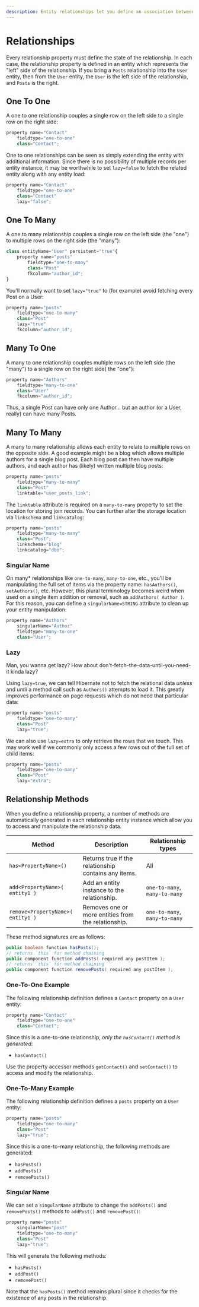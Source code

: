 ```yaml
---
description: Entity relationships let you define an association between two entity types.
---
```


# Relationships

Every relationship property must define the state of the relationship. In each case, the relationship property is defined in an entity which represents the "left" side of the relationship. If you bring a `Posts` relationship into the `User` entity, then from the `User` entity, the `User` is the left side of the relationship, and `Posts` is the right.

<!-- TODO: Add simple left/right entity diagram. -->

## One To One

A one to one relationship couples a single row on the left side to a single row on the right side:

```js
property name="Contact"
    fieldtype="one-to-one"
    class="Contact";
```

One to one relationships can be seen as simply extending the entity with additional information. Since there is no possibility of multiple records per entity instance, it may be worthwhile to set `lazy=false` to fetch the related entity along with any entity load:

```js
property name="Contact"
    fieldtype="one-to-one"
    class="Contact"
    lazy="false";
```

## One To Many

A one to many relationship couples a single row on the left side (the "one") to multiple rows on the right side (the "many"):

```js
class entityName="User" persistent="true"{
    property name="posts"
        fieldtype="one-to-many"
        class="Post"
        fkcolumn="author_id";
}
```

You'll normally want to set `lazy="true"` to (for example) avoid fetching every Post on a User:

```js
property name="posts"
    fieldtype="one-to-many"
    class="Post"
    lazy="true"
    fkcolumn="author_id";
```

## Many To One

A many to one relationship couples multiple rows on the left side (the "many") to a single row on the right side( the "one"):

```js
property name="Authors"
    fieldtype="many-to-one"
    class="User"
    fkcolumn="author_id";
```

Thus, a single Post can have only one Author... but an author (or a User, really) can have many Posts.

## Many To Many

A many to many relationship allows each entity to relate to multiple rows on the opposite side. A good example might be a blog which allows multiple authors for a single blog post. Each blog post can then have multiple authors, and each author has (likely) written multiple blog posts:

```js
property name="posts"
    fieldtype="many-to-many"
    class="Post"
    linktable="user_posts_link";
```

The `linktable` attribute is required on a `many-to-many` property to set the location for storing join records. You can further alter the storage location via `linkschema` and `linkcatalog`:

```js
property name="posts"
    fieldtype="many-to-many"
    class="Post";
    linkschema="blog"
    linkcatalog="dbo";
```

### Singular Name

On many\* relationships like `one-to-many`, `many-to-one`, etc., you'll be manipulating the full set of items via the property name: `hasAuthors()`, `setAuthors()`, etc. However, this plural terminology becomes weird when used on a single item addition or removal, such as `addAuthors( Author )`. For this reason, you can define a `singularName=STRING` attribute to clean up your entity manipulation:

```js
property name="Authors"
    singularName="Author"
    fieldtype="many-to-one"
    class="User";
```

### Lazy

Man, you wanna get lazy? How about don't-fetch-the-data-until-you-need-it kinda lazy?

Using `lazy=true`, we can tell Hibernate not to fetch the relational data _unless_ and _until_ a method call such as `Authors()` attempts to load it. This greatly improves performance on page requests which do not need that particular data:

```js
property name="posts"
    fieldtype="one-to-many"
    class="Post"
    lazy="true";
```

We can also use `lazy=extra` to only retrieve the rows that we touch. This may work well if we commonly only access a few rows out of the full set of child items:

```js
property name="posts"
    fieldtype="one-to-many"
    class="Post"
    lazy="extra";
```

## Relationship Methods

When you define a relationship property, a number of methods are automatically generated in each relationship entity instance which allow you to access and manipulate the relationship data.

| Method | Description | Relationship types |
|--------|-------------|-------|
| `has<PropertyName>()` | Returns true if the relationship contains any items. | All |
| `add<PropertyName>( entity1 )` | Add an entity instance to the relationship. | `one-to-many`, `many-to-many` |
| `remove<PropertyName>( entity1 )` | Removes one or more entities from the relationship. | `one-to-many`, `many-to-many` |

These method signatures are as follows:

```java
public boolean function hasPosts();
// returns `this` for method chaining
public component function addPosts( required any postItem );
// returns `this` for method chaining
public component function removePosts( required any postItem );
```

### One-To-One Example

The following relationship definition defines a `Contact` property on a `User` entity:

```java
property name="Contact"
    fieldtype="one-to-one"
    class="Contact";
```
Since this is a one-to-one relationship, *only the `hasContact()` method is generated*:

* `hasContact()`

Use the property accessor methods `getContact()` and `setContact()` to access and modify the relationship.

### One-To-Many Example

The following relationship definition defines a `posts` property on a `User` entity:

```java
property name="posts"
    fieldtype="one-to-many"
    class="Post"
    lazy="true";
```

Since this is a one-to-many relationship, the following methods are generated:

* `hasPosts()`
* `addPosts()`
* `removePosts()`

### Singular Name

We can set a `singularName` attribute to change the `addPosts()` and `removePosts()` methods to `addPost()` and `removePost()`:

```java
property name="posts"
    singularName="post"
    fieldtype="one-to-many"
    class="Post"
    lazy="true";
```

This will generate the following methods:

* `hasPosts()`
* `addPost()`
* `removePost()`

Note that the `hasPosts()` method remains plural since it checks for the existence of any posts in the relationship.